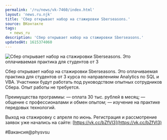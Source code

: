 ```yaml
---
permalink: '/ru/news/vk-7460/index.html'
layout: 'news.ru.njk'
title: 'Сбер открывает набор на стажировки Sberseasons.'
source: ВКонтакте
tags:
  - news_ru
description: 'Сбер открывает набор на стажировки Sberseasons.'
updatedAt: 1615374060
---
```

![Сбер открывает набор на стажировки Sberseasons. Это оплачиваемая практика для студентов от 3](https://sun9-41.userapi.com/sun9-69/impg/YWaZfZjmXaDMorpMbyylChtq4OHyPvuYu4OaDg/EsQ2p-6Fvt0.jpg?size=1280x890&quality=96&sign=541ce4312fed7bb928ab264e1660b23c&c_uniq_tag=84mzz5Dnkqj-seNdfNMHM46jZBCdn6PAjVWQTvagNh0&type=album)

Сбер открывает набор на стажировки Sberseasons. Это оплачиваемая практика для студентов от 3 курса по направлениям Analytics по SQL и VBA. Участники будут работать под руководством опытных сотрудников Сбера. Опыт работы не требуется.

Преимущества программы:
— оплата 30 тыс. рублей в месяц;
— общение с профессионалами и обмен опытом;
— изучение на практике передовых технологий.

Выход на стажировку с апреля по июнь. Регистрация и рассмотрение заявок уже начались на сайте: [https://vk.cc/bZfVI3](https://vk.cc/bZfVI3)

#Вакансия@physvsu
